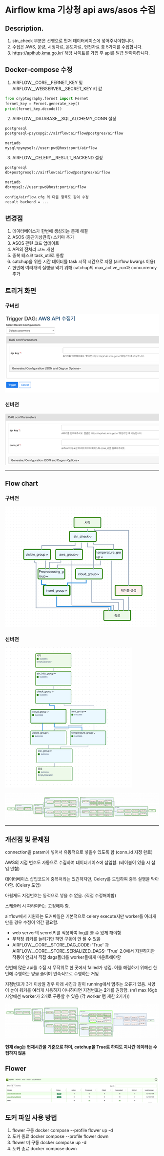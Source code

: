 # Airflow kma 기상청 api aws/asos 수집

## Description.
1. stn_check 부분은 선행으로 먼저 데이터베이스에 넣어주셔야합니다.
2. 수집은 AWS, 운량, 시정자료, 온도자료, 현천자료 총 5가지를 수집합니다.
3. https://apihub.kma.go.kr/ 해당 사이트를 가입 후 api를 발급 받아야합니다.


## Docker-compose 수정
1. AIRFLOW__CORE__FERNET_KEY 및 AIRFLOW__WEBSERVER__SECRET_KEY 키 값
```python
from cryptography.fernet import Fernet
fernet_key = Fernet.generate_key()
print(fernet_key.decode())
```
2. AIRFLOW__DATABASE__SQL_ALCHEMY_CONN 설정
```text
postgresql
postgresql+psycopg2://airflow:airflow@postgres/airflow

mariadb
mysql+pymysql://user:pwd@host:port/airflow
```

3. AIRFLOW__CELERY__RESULT_BACKEND 설정
```text
postgresql
db+postgresql://airflow:airflow@postgres/airflow

mariadb
db+mysql://user:pwd@host:port/airflow

config/airflow.cfg 의 다음 항목도 같이 수정
result_backend = ...
```

## 변경점
1. 데이터베이스가 한번에 생성되는 문제 해결
2. ASOS (종관기상관측) 스키마 추가
3. ASOS 관련 코드 업데이트
4. API의 전처리 코드 개선
5. 중복 테스크 task_util로 통합
6. catchup을 위한 시간 데이터를 task 시작 시간으로 지정 (airflow kwargs 이용)
7. 한번에 여러개의 실행을 막기 위해 catchup의 max_active_run과 concurrency 추가
##  트리거 화면
### 구버전
![img_1.png](img_1.png)
### 신버전
![img_5.png](img_5.png)

------

## Flow chart
### 구버전
![img.png](img.png)
### 신버전
![img_3.png](img_3.png)


![img_4.png](img_4.png)

------

## 개선점 및 문제점
connection을 param에 넣어서 유동적으로 넣을수 있도록 함 (conn_id 지정 완료)

AWS의 지점 번호도 자동으로 수집하여 데이터베이스에 삽입함. (테이블이 있을 시 삽입 안함)

데이터베이스 삽입코드에 중복처리는 있긴하지만, Celery를 도입하여 중복 실행을 막아야함. (Celery 도입)

아쉽게도 지점번호는 동적으로 넣을 수 없음. (직접 수정해야함)

스케줄러 시 파라미터는 고정해야 함.

airflow에서 지원하는 도커파일은 기본적으로 celery execute지만 worker를 여러개 만들 경우 수정이 약간 필요함.

- web server의 secret키를 적용하여 log를 볼 수 있게 해야함
- 무작정 워커를 늘리기만 하면 구동이 안 될 수 있음
- AIRFLOW__CORE__STORE_DAG_CODE: 'True' 과 AIRFLOW__CORE__STORE_SERIALIZED_DAGS: 'True' 2.0에서 지원하지만 작동이 안되서 직접 dags폴더를 worker들에게 마운트해야함

한번에 많은 api를 수집 시 무작위로 한 곳에서 failed가 생김. 이를 해결하기 위해선 한번에 수행하는 양을 줄이며 연속적으로 수행하는 거임

지점번호가 3개 이상일 경우 아래 사진과 같이 running에서 멈추는 오류가 있음. 사양이 높아 워커를 여러개 사용하지 아니하다면 지점번호는 **2**개를 권장함.
(m1 max 16gb 사양에선 worker가 2개로 구동할 수 있음 (각 worker 램 제한 2기가))

![img_6.png](img_6.png)

**현재 dag는 현재시간을 기준으로 하며, catchup을 True로 하여도 지나간 데이터는 수집하지 않음**


## Flower
![img_2.png](img_2.png)

## 도커 파일 사용 방법
1. flower 구동
docker compose --profile flower up -d
2. 도커 종료
docker compose --profile flower down
3. flower 미 구동
docker compose up -d
2. 도커 종료
docker compose down
